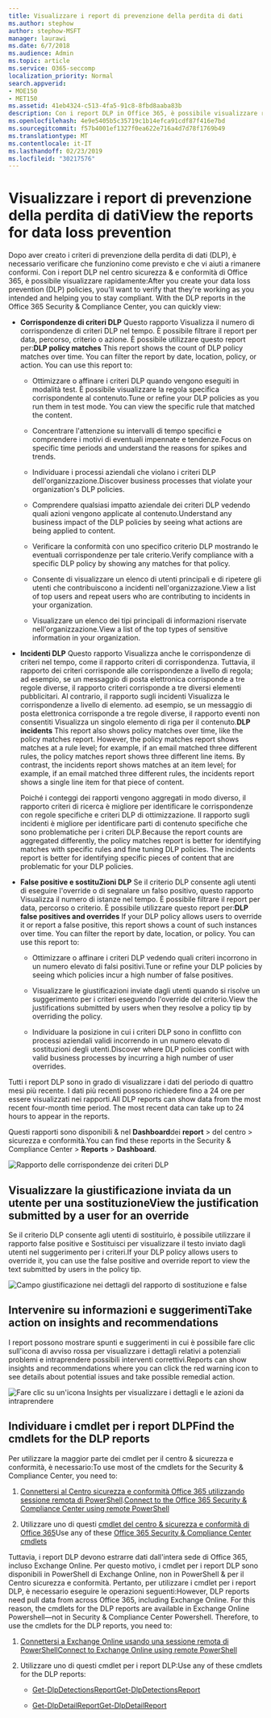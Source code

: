 ```yaml
---
title: Visualizzare i report di prevenzione della perdita di dati
ms.author: stephow
author: stephow-MSFT
manager: laurawi
ms.date: 6/7/2018
ms.audience: Admin
ms.topic: article
ms.service: O365-seccomp
localization_priority: Normal
search.appverid:
- MOE150
- MET150
ms.assetid: 41eb4324-c513-4fa5-91c8-8fbd8aaba83b
description: Con i report DLP in Office 365, è possibile visualizzare rapidamente il numero di corrispondenze di criteri DLP, sostituzioni o falsi positivi. controllare se si sta facendo una tendenza verso l'alto o verso il basso nel tempo; filtrare il report in modi diversi; e visualizzare ulteriori dettagli selezionando un punto su una linea del grafico.
ms.openlocfilehash: 4e9e5405b5c35719c1b14efca91cdf87f416e7bd
ms.sourcegitcommit: f57b4001ef1327f0ea622e716a4d7d78f1769b49
ms.translationtype: MT
ms.contentlocale: it-IT
ms.lasthandoff: 02/23/2019
ms.locfileid: "30217576"
---
```

# <a name="view-the-reports-for-data-loss-prevention"></a><span data-ttu-id="9303c-103">Visualizzare i report di prevenzione della perdita di dati</span><span class="sxs-lookup"><span data-stu-id="9303c-103">View the reports for data loss prevention</span></span>

<span data-ttu-id="9303c-p101">Dopo aver creato i criteri di prevenzione della perdita di dati (DLP), è necessario verificare che funzionino come previsto e che vi aiuti a rimanere conformi. Con i report DLP nel centro sicurezza &amp; e conformità di Office 365, è possibile visualizzare rapidamente:</span><span class="sxs-lookup"><span data-stu-id="9303c-p101">After you create your data loss prevention (DLP) policies, you'll want to verify that they're working as you intended and helping you to stay compliant. With the DLP reports in the Office 365 Security &amp; Compliance Center, you can quickly view:</span></span>
  
- <span data-ttu-id="9303c-p102">**Corrispondenze di criteri DLP** Questo rapporto Visualizza il numero di corrispondenze di criteri DLP nel tempo. È possibile filtrare il report per data, percorso, criterio o azione. È possibile utilizzare questo report per:</span><span class="sxs-lookup"><span data-stu-id="9303c-p102">**DLP policy matches** This report shows the count of DLP policy matches over time. You can filter the report by date, location, policy, or action. You can use this report to:</span></span> 
    
  - <span data-ttu-id="9303c-p103">Ottimizzare o affinare i criteri DLP quando vengono eseguiti in modalità test. È possibile visualizzare la regola specifica corrispondente al contenuto.</span><span class="sxs-lookup"><span data-stu-id="9303c-p103">Tune or refine your DLP policies as you run them in test mode. You can view the specific rule that matched the content.</span></span>
    
  - <span data-ttu-id="9303c-111">Concentrare l'attenzione su intervalli di tempo specifici e comprendere i motivi di eventuali impennate e tendenze.</span><span class="sxs-lookup"><span data-stu-id="9303c-111">Focus on specific time periods and understand the reasons for spikes and trends.</span></span>
    
  - <span data-ttu-id="9303c-112">Individuare i processi aziendali che violano i criteri DLP dell'organizzazione.</span><span class="sxs-lookup"><span data-stu-id="9303c-112">Discover business processes that violate your organization's DLP policies.</span></span>
    
  - <span data-ttu-id="9303c-113">Comprendere qualsiasi impatto aziendale dei criteri DLP vedendo quali azioni vengono applicate al contenuto.</span><span class="sxs-lookup"><span data-stu-id="9303c-113">Understand any business impact of the DLP policies by seeing what actions are being applied to content.</span></span>
    
  - <span data-ttu-id="9303c-114">Verificare la conformità con uno specifico criterio DLP mostrando le eventuali corrispondenze per tale criterio.</span><span class="sxs-lookup"><span data-stu-id="9303c-114">Verify compliance with a specific DLP policy by showing any matches for that policy.</span></span>
    
  - <span data-ttu-id="9303c-115">Consente di visualizzare un elenco di utenti principali e di ripetere gli utenti che contribuiscono a incidenti nell'organizzazione.</span><span class="sxs-lookup"><span data-stu-id="9303c-115">View a list of top users and repeat users who are contributing to incidents in your organization.</span></span>
    
  - <span data-ttu-id="9303c-116">Visualizzare un elenco dei tipi principali di informazioni riservate nell'organizzazione.</span><span class="sxs-lookup"><span data-stu-id="9303c-116">View a list of the top types of sensitive information in your organization.</span></span>
    
- <span data-ttu-id="9303c-p104">**Incidenti DLP** Questo rapporto Visualizza anche le corrispondenze di criteri nel tempo, come il rapporto criteri di corrispondenza. Tuttavia, il rapporto dei criteri corrisponde alle corrispondenze a livello di regola; ad esempio, se un messaggio di posta elettronica corrisponde a tre regole diverse, il rapporto criteri corrisponde a tre diversi elementi pubblicitari. Al contrario, il rapporto sugli incidenti Visualizza le corrispondenze a livello di elemento. ad esempio, se un messaggio di posta elettronica corrisponde a tre regole diverse, il rapporto eventi non consentiti Visualizza un singolo elemento di riga per il contenuto.</span><span class="sxs-lookup"><span data-stu-id="9303c-p104">**DLP incidents** This report also shows policy matches over time, like the policy matches report. However, the policy matches report shows matches at a rule level; for example, if an email matched three different rules, the policy matches report shows three different line items. By contrast, the incidents report shows matches at an item level; for example, if an email matched three different rules, the incidents report shows a single line item for that piece of content.</span></span> 
    
  <span data-ttu-id="9303c-p105">Poiché i conteggi dei rapporti vengono aggregati in modo diverso, il rapporto criteri di ricerca è migliore per identificare le corrispondenze con regole specifiche e criteri DLP di ottimizzazione. Il rapporto sugli incidenti è migliore per identificare parti di contenuto specifiche che sono problematiche per i criteri DLP.</span><span class="sxs-lookup"><span data-stu-id="9303c-p105">Because the report counts are aggregated differently, the policy matches report is better for identifying matches with specific rules and fine tuning DLP policies. The incidents report is better for identifying specific pieces of content that are problematic for your DLP policies.</span></span>
    
- <span data-ttu-id="9303c-p106">**False positive e sostituZioni DLP** Se il criterio DLP consente agli utenti di eseguire l'override o di segnalare un falso positivo, questo rapporto Visualizza il numero di istanze nel tempo. È possibile filtrare il report per data, percorso o criterio. È possibile utilizzare questo report per:</span><span class="sxs-lookup"><span data-stu-id="9303c-p106">**DLP false positives and overrides** If your DLP policy allows users to override it or report a false positive, this report shows a count of such instances over time. You can filter the report by date, location, or policy. You can use this report to:</span></span> 
    
  - <span data-ttu-id="9303c-125">Ottimizzare o affinare i criteri DLP vedendo quali criteri incorrono in un numero elevato di falsi positivi.</span><span class="sxs-lookup"><span data-stu-id="9303c-125">Tune or refine your DLP policies by seeing which policies incur a high number of false positives.</span></span>
    
  - <span data-ttu-id="9303c-126">Visualizzare le giustificazioni inviate dagli utenti quando si risolve un suggerimento per i criteri eseguendo l'override del criterio.</span><span class="sxs-lookup"><span data-stu-id="9303c-126">View the justifications submitted by users when they resolve a policy tip by overriding the policy.</span></span>
    
  - <span data-ttu-id="9303c-127">Individuare la posizione in cui i criteri DLP sono in conflitto con processi aziendali validi incorrendo in un numero elevato di sostituzioni degli utenti.</span><span class="sxs-lookup"><span data-stu-id="9303c-127">Discover where DLP policies conflict with valid business processes by incurring a high number of user overrides.</span></span>
    
<span data-ttu-id="9303c-p107">Tutti i report DLP sono in grado di visualizzare i dati del periodo di quattro mesi più recente. I dati più recenti possono richiedere fino a 24 ore per essere visualizzati nei rapporti.</span><span class="sxs-lookup"><span data-stu-id="9303c-p107">All DLP reports can show data from the most recent four-month time period. The most recent data can take up to 24 hours to appear in the reports.</span></span>
  
<span data-ttu-id="9303c-130">Questi rapporti sono disponibili &amp; nel **Dashboard**dei **report** \> del centro \> sicurezza e conformità.</span><span class="sxs-lookup"><span data-stu-id="9303c-130">You can find these reports in the Security &amp; Compliance Center \> **Reports** \> **Dashboard**.</span></span>
  
![Rapporto delle corrispondenze dei criteri DLP](media/117d20c9-d379-403f-ad68-1f5cd6c4e5cf.png)
  
## <a name="view-the-justification-submitted-by-a-user-for-an-override"></a><span data-ttu-id="9303c-132">Visualizzare la giustificazione inviata da un utente per una sostituzione</span><span class="sxs-lookup"><span data-stu-id="9303c-132">View the justification submitted by a user for an override</span></span>

<span data-ttu-id="9303c-133">Se il criterio DLP consente agli utenti di sostituirlo, è possibile utilizzare il rapporto false positive e Sostituisci per visualizzare il testo inviato dagli utenti nel suggerimento per i criteri.</span><span class="sxs-lookup"><span data-stu-id="9303c-133">If your DLP policy allows users to override it, you can use the false positive and override report to view the text submitted by users in the policy tip.</span></span>
  
![Campo giustificazione nei dettagli del rapporto di sostituzione e false](media/e11e3126-026d-4e77-a16d-74a0686d1fa3.png)
  
## <a name="take-action-on-insights-and-recommendations"></a><span data-ttu-id="9303c-135">Intervenire su informazioni e suggerimenti</span><span class="sxs-lookup"><span data-stu-id="9303c-135">Take action on insights and recommendations</span></span>

<span data-ttu-id="9303c-136">I report possono mostrare spunti e suggerimenti in cui è possibile fare clic sull'icona di avviso rossa per visualizzare i dettagli relativi a potenziali problemi e intraprendere possibili interventi correttivi.</span><span class="sxs-lookup"><span data-stu-id="9303c-136">Reports can show insights and recommendations where you can click the red warning icon to see details about potential issues and take possible remedial action.</span></span>
  
![Fare clic su un'icona Insights per visualizzare i dettagli e le azioni da intraprendere](media/51782036-7299-4960-8175-75c2b1637159.png)
  
## <a name="find-the-cmdlets-for-the-dlp-reports"></a><span data-ttu-id="9303c-138">Individuare i cmdlet per i report DLP</span><span class="sxs-lookup"><span data-stu-id="9303c-138">Find the cmdlets for the DLP reports</span></span>

<span data-ttu-id="9303c-139">Per utilizzare la maggior parte dei cmdlet per il centro &amp; sicurezza e conformità, è necessario:</span><span class="sxs-lookup"><span data-stu-id="9303c-139">To use most of the cmdlets for the Security &amp; Compliance Center, you need to:</span></span>
  
1. <span data-ttu-id="9303c-140">[Connettersi al Centro sicurezza e conformità Office 365 utilizzando sessione remota di PowerShell](http://go.microsoft.com/fwlink/?LinkID=799771&amp;clcid=0x409).</span><span class="sxs-lookup"><span data-stu-id="9303c-140">[Connect to the Office 365 Security &amp; Compliance Center using remote PowerShell](http://go.microsoft.com/fwlink/?LinkID=799771&amp;clcid=0x409)</span></span>
    
2. <span data-ttu-id="9303c-141">Utilizzare uno di questi [cmdlet del centro &amp; sicurezza e conformità di Office 365](http://go.microsoft.com/fwlink/?LinkID=799772&amp;clcid=0x409)</span><span class="sxs-lookup"><span data-stu-id="9303c-141">Use any of these [Office 365 Security &amp; Compliance Center cmdlets](http://go.microsoft.com/fwlink/?LinkID=799772&amp;clcid=0x409)</span></span>
    
<span data-ttu-id="9303c-p108">Tuttavia, i report DLP devono estrarre dati dall'intera sede di Office 365, incluso Exchange Online. Per questo motivo, i cmdlet per i report DLP sono disponibili in PowerShell di Exchange Online, non in PowerShell &amp; per il Centro sicurezza e conformità. Pertanto, per utilizzare i cmdlet per i report DLP, è necessario eseguire le operazioni seguenti:</span><span class="sxs-lookup"><span data-stu-id="9303c-p108">However, DLP reports need pull data from across Office 365, including Exchange Online. For this reason, the cmdlets for the DLP reports are available in Exchange Online Powershell—not in Security &amp; Compliance Center Powershell. Therefore, to use the cmdlets for the DLP reports, you need to:</span></span>
  
1. [<span data-ttu-id="9303c-145">Connettersi a Exchange Online usando una sessione remota di PowerShell</span><span class="sxs-lookup"><span data-stu-id="9303c-145">Connect to Exchange Online using remote PowerShell</span></span>](http://go.microsoft.com/fwlink/?LinkID=799773&amp;clcid=0x409)
    
2. <span data-ttu-id="9303c-146">Utilizzare uno di questi cmdlet per i report DLP:</span><span class="sxs-lookup"><span data-stu-id="9303c-146">Use any of these cmdlets for the DLP reports:</span></span>
    
      - [<span data-ttu-id="9303c-147">Get-DlpDetectionsReport</span><span class="sxs-lookup"><span data-stu-id="9303c-147">Get-DlpDetectionsReport</span></span>](http://go.microsoft.com/fwlink/?LinkID=799774&amp;clcid=0x409)
    
      - [<span data-ttu-id="9303c-148">Get-DlpDetailReport</span><span class="sxs-lookup"><span data-stu-id="9303c-148">Get-DlpDetailReport</span></span>](http://go.microsoft.com/fwlink/?LinkID=799775&amp;clcid=0x409)
    

